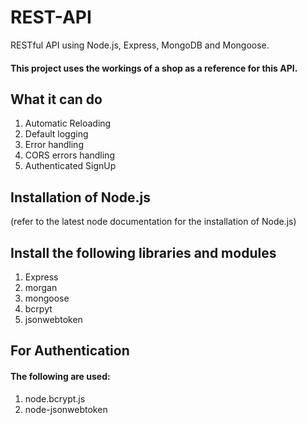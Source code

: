 # REST-API
RESTful API using Node.js, Express, MongoDB and Mongoose.
#### This project uses the workings of a shop as a reference for this API.

## What it can do
1.  Automatic Reloading
2.  Default logging
3.  Error handling
4.  CORS errors handling
5.  Authenticated SignUp

## Installation of Node.js
(refer to the latest node documentation for the installation of Node.js)

## Install the following libraries and modules
1.  Express
2.  morgan
3.  mongoose
4.  bcrpyt
5.  jsonwebtoken

## For Authentication
#### The following are used:
1.  node.bcrypt.js
2.  node-jsonwebtoken
